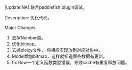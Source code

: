[update:NA] 联合paddlefish plugin调试。

Description:
优化代码。

Major Changes:
1. 去掉Number类。
2. 优化bitmap。
3. 去掉ploicy文件， 将相应实现放到对应对象中。
4. Model增加bitmap，这样就知道哪些数据有更新。
5. fix Row一个定义函数类型错误，导致cache有重复释放问题。